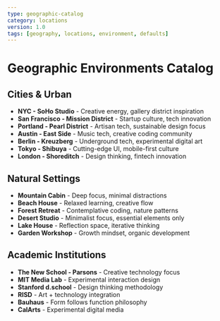 ```yaml
---
type: geographic-catalog
category: locations
version: 1.0
tags: [geography, locations, environment, defaults]
---
```


# Geographic Environments Catalog

## Cities & Urban
- **NYC - SoHo Studio** - Creative energy, gallery district inspiration
- **San Francisco - Mission District** - Startup culture, tech innovation
- **Portland - Pearl District** - Artisan tech, sustainable design focus
- **Austin - East Side** - Music tech, creative coding community
- **Berlin - Kreuzberg** - Underground tech, experimental digital art
- **Tokyo - Shibuya** - Cutting-edge UI, mobile-first culture
- **London - Shoreditch** - Design thinking, fintech innovation

## Natural Settings
- **Mountain Cabin** - Deep focus, minimal distractions
- **Beach House** - Relaxed learning, creative flow
- **Forest Retreat** - Contemplative coding, nature patterns
- **Desert Studio** - Minimalist focus, essential elements only
- **Lake House** - Reflection space, iterative thinking
- **Garden Workshop** - Growth mindset, organic development

## Academic Institutions
- **The New School - Parsons** - Creative technology focus
- **MIT Media Lab** - Experimental interaction design
- **Stanford d.school** - Design thinking methodology
- **RISD** - Art + technology integration
- **Bauhaus** - Form follows function philosophy
- **CalArts** - Experimental digital media
